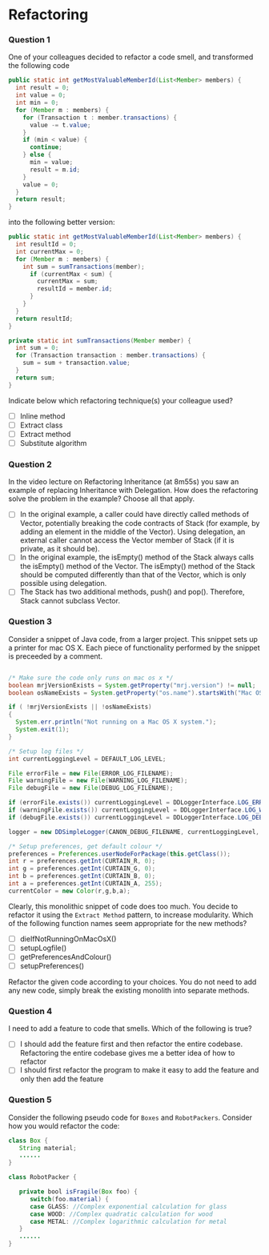 # Refactoring

### Question 1

One of your colleagues decided to refactor a code smell, and transformed the following code

```java
public static int getMostValuableMemberId(List<Member> members) {
  int result = 0;
  int value = 0;
  int min = 0;
  for (Member m : members) {
    for (Transaction t : member.transactions) {
      value -= t.value;
    }
    if (min < value) {
      continue;
    } else {
      min = value;
      result = m.id;
    }
    value = 0;
  }
  return result;
}
```

into the following better version:

```java
public static int getMostValuableMemberId(List<Member> members) {
  int resultId = 0;
  int currentMax = 0;
  for (Member m : members) {
    int sum = sumTransactions(member);
      if (currentMax < sum) {
        currentMax = sum;
        resultId = member.id;
      }
    }
  }
  return resultId;
}

private static int sumTransactions(Member member) {
  int sum = 0;
  for (Transaction transaction : member.transactions) {
    sum = sum + transaction.value;
  }
  return sum;
}
```

Indicate below which refactoring technique(s) your colleague used?

- [ ] Inline method
- [ ] Extract class
- [ ] Extract method
- [ ] Substitute algorithm

### Question 2

In the video lecture on Refactoring Inheritance (at 8m55s) you saw an example of replacing Inheritance with Delegation. How does the refactoring solve the problem in the example? Choose all that apply.

- [ ] In the original example, a caller could have directly called methods of Vector, potentially breaking the code contracts of Stack (for example, by adding an element in the middle of the Vector). Using delegation, an external caller cannot access the Vector member of Stack (if it is private, as it should be).
- [ ] In the original example, the isEmpty() method of the Stack always calls the isEmpty() method of the Vector. The isEmpty() method of the Stack should be computed differently than that of the Vector, which is only possible using delegation.
- [ ] The Stack has two additional methods, push() and pop(). Therefore, Stack cannot subclass Vector.

### Question 3
Consider a snippet of Java code, from a larger project. 
This snippet sets up a printer for mac OS X. 
Each piece of functionality performed by the snippet is preceeded by a comment. 

```java

/* Make sure the code only runs on mac os x */
boolean mrjVersionExists = System.getProperty("mrj.version") != null;
boolean osNameExists = System.getProperty("os.name").startsWith("Mac OS");

if ( !mrjVersionExists || !osNameExists)
{
  System.err.println("Not running on a Mac OS X system.");
  System.exit(1);
}

/* Setup log files */
int currentLoggingLevel = DEFAULT_LOG_LEVEL;

File errorFile = new File(ERROR_LOG_FILENAME);
File warningFile = new File(WARNING_LOG_FILENAME);
File debugFile = new File(DEBUG_LOG_FILENAME);

if (errorFile.exists()) currentLoggingLevel = DDLoggerInterface.LOG_ERROR;
if (warningFile.exists()) currentLoggingLevel = DDLoggerInterface.LOG_WARNING;
if (debugFile.exists()) currentLoggingLevel = DDLoggerInterface.LOG_DEBUG;

logger = new DDSimpleLogger(CANON_DEBUG_FILENAME, currentLoggingLevel, true, true);

/* Setup preferences, get default colour */
preferences = Preferences.userNodeForPackage(this.getClass());
int r = preferences.getInt(CURTAIN_R, 0);
int g = preferences.getInt(CURTAIN_G, 0);
int b = preferences.getInt(CURTAIN_B, 0);
int a = preferences.getInt(CURTAIN_A, 255);
currentColor = new Color(r,g,b,a);
```
Clearly, this monolithic snippet of code does too much. You decide to refactor it using the `Extract Method` pattern, to increase modularity. Which of the following function names seem appropriate for the new methods? 

- [ ] dieIfNotRunningOnMacOsX()
- [ ] setupLogfile()
- [ ] getPreferencesAndColour()
- [ ] setupPreferences()

Refactor the given code according to your choices. You do not need to add any new code, simply break the existing monolith into separate methods. 

### Question 4

I need to add a feature to code that smells. Which of the following is true?

- [ ] I should add the feature first and then refactor the entire codebase. Refactoring the entire codebase gives me a better idea of how to refactor 
- [ ] I should first refactor the program to make it easy to add the feature and only then add the feature

### Question 5

Consider the following pseudo code for `Boxes` and `RobotPackers`. Consider how you would refactor the code:

```java 
class Box {
   String material;
   ......
}

class RobotPacker {

   private bool isFragile(Box foo) {
      switch(foo.material) {
      case GLASS: //Complex exponential calculation for glass 
      case WOOD: //Complex quadratic calculation for wood
      case METAL: //Complex logarithmic calculation for metal 
   }
   ......
}
